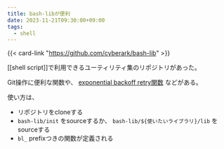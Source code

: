 ```yaml
---
title: bash-libが便利
date: 2023-11-21T09:30:00+09:00
tags:
  - shell
---
```


{{< card-link "https://github.com/cyberark/bash-lib" >}}

[[shell script]]で利用できるユーティリティ集のリポジトリがあった。

Git操作に便利な関数や、 [exponential backoff retry関数](https://github.com/cyberark/bash-lib/blob/master/helpers/lib#L40) などがある。

使い方は、
- リポジトリをcloneする
- `bash-lib/init` をsourceするか、 `bash-lib/${使いたいライブラリ}/lib` をsourceする
- `bl_` prefixつきの関数が定義される
